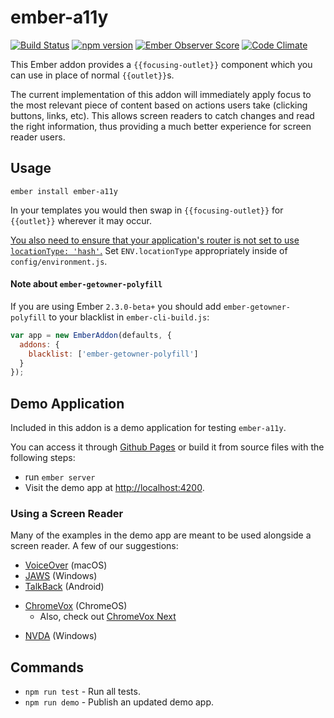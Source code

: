 # ember-a11y
[![Build Status](https://travis-ci.org/ember-a11y/ember-a11y.svg)](https://travis-ci.org/ember-a11y/ember-a11y)
[![npm version](https://badge.fury.io/js/ember-a11y.svg)](http://badge.fury.io/js/ember-a11y)
[![Ember Observer Score](http://emberobserver.com/badges/ember-a11y.svg)](http://emberobserver.com/addons/ember-a11y)
[![Code Climate](https://codeclimate.com/github/ember-a11y/ember-a11y/badges/gpa.svg)](https://codeclimate.com/github/ember-a11y/ember-a11y)

This Ember addon provides a `{{focusing-outlet}}` component which you can use in place of normal `{{outlet}}`s.

The current implementation of this addon will immediately apply focus to the most relevant piece of content based on actions users take (clicking buttons, links, etc). This allows screen readers to catch changes and read the right information, thus providing a much better experience for screen reader users.

## Usage

`ember install ember-a11y`

In your templates you would then swap in `{{focusing-outlet}}` for `{{outlet}}` wherever it may occur.

[You also need to ensure that your application's router is not set to use `locationType: 'hash'`.](https://github.com/ember-a11y/ember-a11y/issues/2) Set `ENV.locationType` appropriately inside of `config/environment.js`.

#### Note about `ember-getowner-polyfill`

If you are using Ember `2.3.0-beta+` you should add `ember-getowner-polyfill` to your blacklist in `ember-cli-build.js`:

```javascript
var app = new EmberAddon(defaults, {
  addons: {
    blacklist: ['ember-getowner-polyfill']
  }
});
```

## Demo Application

Included in this addon is a demo application for testing `ember-a11y`.

You can access it through [Github Pages](http://ember-a11y.github.io/ember-a11y/) or build it from source
files with the following steps:

* run `ember server`
* Visit the demo app at [http://localhost:4200](http://localhost:4200).

### Using a Screen Reader

Many of the examples in the demo app are meant to be used alongside a screen reader. A few of our suggestions:

* [VoiceOver](http://www.apple.com/accessibility/osx/voiceover/) (macOS)
* [JAWS](http://www.freedomscientific.com/Products/Blindness/JAWS)  (Windows)
* [TalkBack](https://play.google.com/store/apps/details?id=com.google.android.marvin.talkback) (Android)
- [ChromeVox](http://www.chromevox.com/) (ChromeOS)
  + Also, check out [ChromeVox Next](http://www.chromevox.com/next.html)
* [NVDA](http://www.nvaccess.org/) (Windows)

## Commands

* `npm run test` - Run all tests.
* `npm run demo` - Publish an updated demo app.
